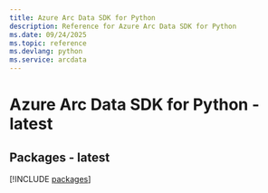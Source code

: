 ```yaml
---
title: Azure Arc Data SDK for Python
description: Reference for Azure Arc Data SDK for Python
ms.date: 09/24/2025
ms.topic: reference
ms.devlang: python
ms.service: arcdata
---
```

# Azure Arc Data SDK for Python - latest
## Packages - latest
[!INCLUDE [packages](arc-data-index.md)]